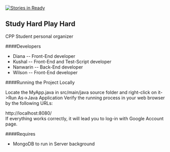 [![Stories in Ready](https://badge.waffle.io/CS580-Thunderbird/study-hard-play-hard.png?label=ready&title=Ready)](https://waffle.io/CS580-Thunderbird/study-hard-play-hard)
## Study Hard Play Hard
CPP Student personal organizer


####Developers
* Diana -- Front-End developer
* Kushal -- Front-End and Test-Script developer
* Nanwarin -- Back-End developer 
* Wilson -- Front-End developer 

####Running the Project Locally

Locate the MyApp.java in src/main/java source folder and right-click on it->Run As->Java Application
Verify the running process in your web browser by the following URLs:


http://localhost:8080/ 
<br />If everything works correctly, it will lead you to log-in with Google Account page.

####Requires
* MongoDB to run in Server background

